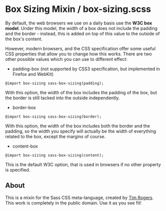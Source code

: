 Box Sizing Mixin / box-sizing.scss
===================================

By default, the web browsers we use on a daily basis use the __W3C box model__. Under this model, the width of a box does not include the padding and the border - instead, this is added on top of this value to the outside of the box's content.

However, modern browsers, and the CSS specification offer some useful CSS properties that allow you to change how this works. There are two other possible values which you can use to different effect:

- padding-box (not supported by CSS3 specification, but implemented in Firefox and WebKit)

`@import box-sizing
sass-box-sizing(padding);`

With this option, the width of the box includes the padding of the box, but the border is still tacked into the outside independently.

- border-box

`@import box-sizing
sass-box-sizing(border);`

With this option, the width of the box includes both the border and the padding, so the width you specify will actually be the width of everything related to the box, except the margins of course.

- content-box

`@import box-sizing
sass-box-sizing(content);`

This is the default W3C option, that is used in browsers if no other property is specified.

About
------

This is a mixin for the Sass CSS meta-language, created by [Tim Rogers](http://www.tim-rogers.co.uk). This work is completely in the public domain. Use it as you see fit!